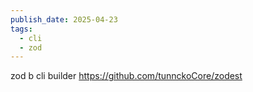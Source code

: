 ```yaml
---
publish_date: 2025-04-23
tags:
  - cli
  - zod
---
```


  zod b cli builder 
  https://github.com/tunnckoCore/zodest
  
